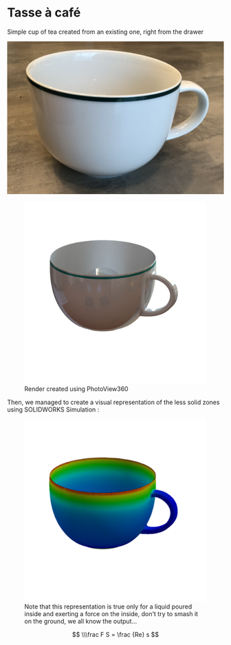 # Tasse à café

Simple cup of tea created from an existing one, right from the drawer

![](tasse.jpg)

<figure>
    <img src=Rendu.png>
    <figcaption>Render created using PhotoView360</figcaption>
</figure>

Then, we managed to create a visual representation of the less solid zones using SOLIDWORKS Simulation :

<figure>
    <img src=RDM.png>
    <figcaption>Note that this representation is true only for a liquid poured inside and exerting a force on the inside, don't try to smash it on the ground, we all know the output...</figcaption>
<figure>

$$
\\\frac F S = \frac {Re} s
$$